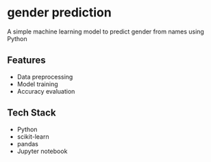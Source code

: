 # gender prediction
A simple machine learning model to predict gender from names using Python

## Features
- Data preprocessing
- Model training
- Accuracy evaluation

## Tech Stack
- Python
- scikit-learn
- pandas
- Jupyter notebook
